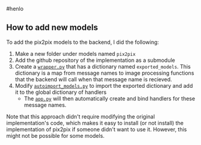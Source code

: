 #henlo

## How to add new models

To add the pix2pix models to the backend, I did the following:

1. Make a new folder under models named `pix2pix`
2. Add the github repository of the implementation as a submodule
3. Create a [`wrapper.py`](models/pix2pix/wrapper.py) that has a dictionary named `exported_models`. This dictionary is a map from message names to image processing functions that the backend will call when that message name is recieved.
4. Modify [`autoimport_models.py`](models/autoimport_models.py) to import the exported dictionary and add it to the global dictionary of handlers
    * The [`app.py`](app.py) will then automatically create and bind handlers for these message names.

Note that this approach didn't require modifying the original implementation's code, which makes it easy to install (or not install) the implementation of pix2pix if someone didn't want to use it.  However, this might not be possible for some models.